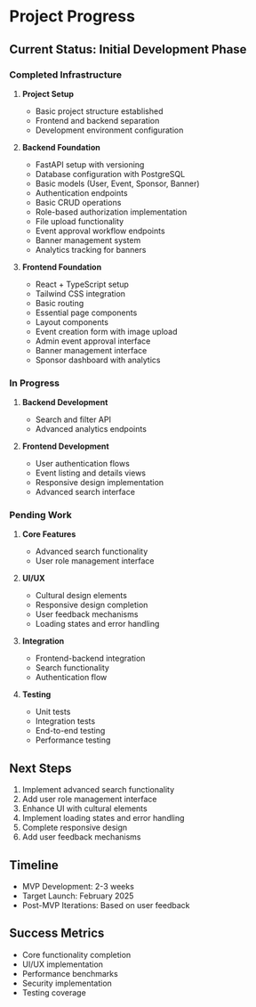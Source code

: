 # Project Progress

## Current Status: Initial Development Phase

### Completed Infrastructure

1. **Project Setup**
   - Basic project structure established
   - Frontend and backend separation
   - Development environment configuration

2. **Backend Foundation**
   - FastAPI setup with versioning
   - Database configuration with PostgreSQL
   - Basic models (User, Event, Sponsor, Banner)
   - Authentication endpoints
   - Basic CRUD operations
   - Role-based authorization implementation
   - File upload functionality
   - Event approval workflow endpoints
   - Banner management system
   - Analytics tracking for banners

3. **Frontend Foundation**
   - React + TypeScript setup
   - Tailwind CSS integration
   - Basic routing
   - Essential page components
   - Layout components
   - Event creation form with image upload
   - Admin event approval interface
   - Banner management interface
   - Sponsor dashboard with analytics

### In Progress

1. **Backend Development**
   - Search and filter API
   - Advanced analytics endpoints

2. **Frontend Development**
   - User authentication flows
   - Event listing and details views
   - Responsive design implementation
   - Advanced search interface

### Pending Work

1. **Core Features**
   - Advanced search functionality
   - User role management interface

2. **UI/UX**
   - Cultural design elements
   - Responsive design completion
   - User feedback mechanisms
   - Loading states and error handling

3. **Integration**
   - Frontend-backend integration
   - Search functionality
   - Authentication flow

4. **Testing**
   - Unit tests
   - Integration tests
   - End-to-end testing
   - Performance testing

## Next Steps

1. Implement advanced search functionality
2. Add user role management interface
3. Enhance UI with cultural elements
4. Implement loading states and error handling
5. Complete responsive design
6. Add user feedback mechanisms

## Timeline

- MVP Development: 2-3 weeks
- Target Launch: February 2025
- Post-MVP Iterations: Based on user feedback

## Success Metrics

- Core functionality completion
- UI/UX implementation
- Performance benchmarks
- Security implementation
- Testing coverage
